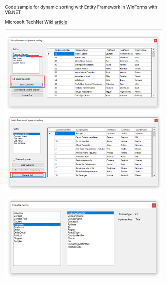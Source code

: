 Code sample for dynamic sorting with Entity Framework in WinForms with VB.NET

Microsoft TechNet Wiki [article](https://social.technet.microsoft.com/wiki/contents/articles/53603.entity-framework-dynamic-order-by-vb-net.aspx)

---

![image](assets/ScreenShot1.png)

![image](assets/crawler.png)